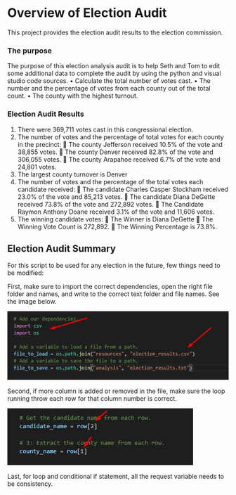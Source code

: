 # Overview of Election Audit
 
This project provides the election audit results to the election commission.

### The purpose
  The purpose of this election analysis audit is to help Seth and Tom to edit some additional data to complete the audit by using the python and visual studio code sources. 
  •	Calculate the total number of votes cast.
  •	The number and the percentage of votes from each county out of the total count.
  •	The county with the highest turnout.
  
### Election Audit Results
  1.	There were 369,711 votes cast in this congressional election.
  2.	The number of votes and the percentage of total votes for each county in the precinct:
      	The county Jefferson received 10.5% of the vote and 38,855 votes.
      	The county Denver received 82.8% of the vote and 306,055 votes.
      	The county Arapahoe received 6.7% of the vote and 24,801 votes.
  3.	The largest county turnover is Denver
  4.	The number of votes and the percentage of the total votes each candidate received:
      	The candidate Charles Casper Stockham received 23.0% of the vote and 85,213 votes.
      	The candidate Diana DeGette received 73.8% of the vote and 272,892 votes.
      	 The Candidate Raymon Anthony Doane received 3.1% of the vote and 11,606 votes.
  5.	The winning candidate votes:
      	The Winner is Diana DeGette
      	The Winning Vote Count is 272,892.
      	The Winning Percentage is 73.8%.
      
## Election Audit Summary

   For this script to be used for any election in the future, few things need to be modified:
   
   First, make sure to import the correct dependencies, open the right file folder and names, and write to the correct text folder and file names. See the image below.
   
   ![election script](https://github.com/summerginger/Election_Analysis/blob/main/election%20script.png)
   
   Second, if more column is added or removed in the file, make sure the loop running throw each row for that column number is correct.
   
   ![colunm number](https://github.com/summerginger/Election_Analysis/blob/main/column%20number.png) 
   
   Last, for loop and conditional if statement, all the request variable needs to be consistency. 


